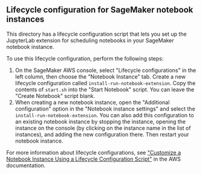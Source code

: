 ## Lifecycle configuration for SageMaker notebook instances

This directory has a lifecycle configuration script that lets you set up the JupyterLab extension for scheduling notebooks in your SageMaker notebook instance.

To use this lifecycle configuration, perform the following steps:

1. On the SageMaker AWS console, select "Lifecycle configurations" in the left column, then choose the "Notebook Instance" tab. Create a new lifecycle configuration called `install-run-notebook-extension`. Copy the contents of `start.sh` into the "Start Notebook" script. You can leave the "Create Notebook" script blank.
2. When creating a new notebook instance, open the "Additional configuration" option in the "Notebook instance settings" and select the `install-run-notebook-extension`. You can also add this configuration to an existing notebook instance by stopping the instance, opening the instance on the console (by clicking on the instance name in the list of instances), and adding the new configuration there. Then restart your notebook instance.

For more information about lifecycle configurations, see ["Customize a Notebook Instance Using a Lifecycle Configuration Script"][1] in the AWS documentation.

[1]: https://docs.aws.amazon.com/sagemaker/latest/dg/notebook-lifecycle-config.html
